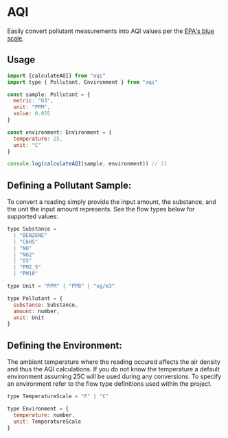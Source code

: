 AQI
===

Easily convert pollutant measurements into AQI values per the [EPA's blue scale](https://forum.airnowtech.org/t/the-aqi-equation/169).

Usage
-----

```js
import {calculateAQI} from "aqi"
import type { Pollutant, Environment } from "aqi"

const sample: Pollutant = {
  metric: "O3",
  unit: "PPM",
  value: 0.055
}

const environment: Environment = {
  temperature: 25,
  unit: "C"
}

console.log(calculateAQI(sample, environment)) // 51
```

Defining a Pollutant Sample:
----------------------------

To convert a reading simply provide the input amount, the substance, 
and the unit the input amount represents. See the flow types below for
supported values:

```js
type Substance =
  | "BENZENE"
  | "C6H5"
  | "NO"
  | "NO2"
  | "O3"
  | "PM2_5"
  | "PM10"

type Unit = "PPM" | "PPB" | "ug/m3"

type Pollutant = {
  substance: Substance,
  amount: number,
  unit: Unit
}
```

Defining the Environment:
-------------------------

The ambient temperature where the reading occured affects the air density and thus
the AQI calculations. If you do not know the temperature a default environment
assuming 25C will be used during any conversions. To specify an environment refer
to the flow type definitions used within the project.

```js
type TemperatureScale = "F" | "C"

type Environment = {
  temperature: number,
  unit: TemperatureScale
}
```